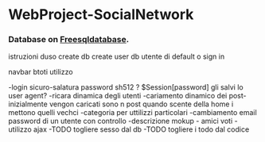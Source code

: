 # WebProject-SocialNetwork

### Database on [Freesqldatabase](https://www.freesqldatabase.com).

istruzioni duso 
create db 
create user db
utente di default o sign in

navbar btoti utilizzo

-login sicuro-salatura password sh512 ? $Session[password] gli salvi lo user agent?
-ricara dinamica degli utenti
-cariamento dinamico dei post- inizialmente vengon caricati sono n post quando scente della home i mettono quelli vechci
-categoria per uttilizzi particolari
-cambiamento email password di un utente con controllo
-descrizione mokup - amici voti
-utilizzo ajax
-TODO togliere sesso dal db
-TODO togliere i todo dal codice
